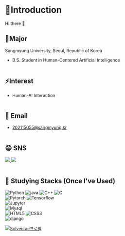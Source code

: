 <!--
**standyoung/standyoung** is a ✨ _special_ ✨ repository because its `README.md` (this file) appears on your GitHub profile.

Here are some ideas to get you started:

- 🔭 I’m currently working on ...
- 🌱 I’m currently learning ...
- 👯 I’m looking to collaborate on ...
- 🤔 I’m looking for help with ...
- 💬 Ask me about ...
- 📫 How to reach me: ...
- 😄 Pronouns: ...
- ⚡ Fun fact: ...
-->
# 🤔Introduction
Hi there 👋</br>

## 🏫Major
Sangmyung University, Seoul, Republic of Korea
 - B.S. Student in Human-Centered Artificial Intelligence</br></br>

## ⚡Interest
 - Human-AI Interaction</br></br>

<!--## Qualification
 - SQL Developer-->

 <!--## Activites
 - OUTTA 2023 부트캠프-->

## :email: Email
- 202115055@sangmyung.kr</br></br>

## 😄 SNS
<a href="#/">
<img src="https://img.shields.io/badge/Tistroy Blog-000000?style=flat-square&logo=Tistory&logoColor=white&link=#">
</a>

<a href="#">
<img src="https://img.shields.io/badge/Instagram-E4405F?style=flat-square&logo=Instagram&logoColor=white&link=#">
</a>
</br></br>

## 🌱 Studying Stacks (Once I've Used)
![Python](https://img.shields.io/badge/Python-3776AB?style=simpleicons&logo=Python&logoColor=white&link=#) ![java](https://img.shields.io/badge/Java-007396?style=simpleicons&logo=Java&logoColor=white&link=#) ![C++](https://img.shields.io/badge/C++-00599C?style=simpleicons&logo=C%2B%2B&logoColor=white&link=#) ![C](https://img.shields.io/badge/C-A8B9CC?style=simpleicons&logo=C&logoColor=white&link=#)<br/>
![Pytorch](https://img.shields.io/badge/Pytorch-EE4C2C?style=simpleicons&logo=Pytorch&logoColor=white&link=#)
![Tensorflow](https://img.shields.io/badge/Tensorflow-FF6F00?style=simpleicons&logo=Tensorflow&logoColor=white&link=#)<br/>
![Jupyter](https://img.shields.io/badge/Jupyter-F37626?style=simpleicons&logo=Jupyter&logoColor=white&link=#)<br/>
![Mysql](https://img.shields.io/badge/Mysql-4479A1?style=simpleicons&logo=Mysql&logoColor=white&link=#)<br/>
![HTML5](https://img.shields.io/badge/html5-%23E34F26.svg?style=simpleicons&logo=html5&logoColor=white&link=#) ![CSS3](https://img.shields.io/badge/css3-%231572B6.svg?style=simpleicons&logo=css3&logoColor=white&link=#)<br/>
![django](https://img.shields.io/badge/django-092E20?style=simpleicons&logo=django&logoColor=white&link=#)

<!--[![Anurag's GitHub stats](https://github-readme-stats.vercel.app/api?username=standyoung)](https://github.com/standyoung/github-readme-stats)-->
[![Solved.ac프로필](http://mazassumnida.wtf/api/v2/generate_badge?boj=youngsseo)](https://solved.ac/youngsseo)

